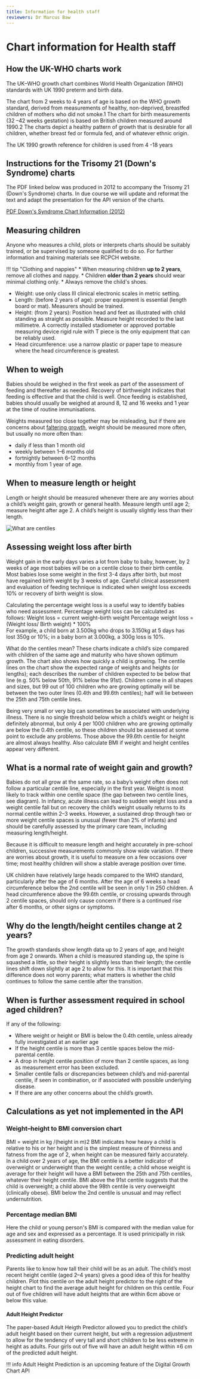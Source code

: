 ```yaml
---
title: Information for health staff
reviewers: Dr Marcus Baw
---
```


# Chart information for Health staff

## How the UK-WHO charts work

The UK–WHO growth chart combines World Health Organization (WHO) standards with UK 1990 preterm and birth data.

The chart from 2 weeks to 4 years of age is based on the WHO growth standard, derived from measurements of healthy, non-deprived, breastfed children of mothers who did not smoke.1 The chart for birth measurements (32 –42 weeks gestation) is based on British children measured around 1990.2 The charts depict a healthy pattern of growth that is desirable for all children, whether breast fed or formula fed, and of whatever ethnic origin.

The UK 1990 growth reference for children is used from 4 -18 years

## Instructions for the Trisomy 21 (Down's Syndrome) charts

The PDF linked below was produced in 2012 to accompany the Trisomy 21 (Down's Syndrome) charts. In due course we will update and reformat the text and adapt the presentation for the API version of the charts.

[PDF Down's Syndrome Chart Information (2012)](../_assets/_pdfs/2012-instructions-for-downs-syndrome-charts.pdf)

## Measuring children

Anyone who measures a child, plots or interprets charts should be suitably trained, or be supervised by someone
qualified to do so. For further information and training materials see RCPCH website.

!!! tip "Clothing and nappies"
    * When measuring children **up to 2 years**, remove all clothes and nappy.
    * Children **older than 2 years** should wear minimal clothing only.
    * Always remove the child's shoes.

* Weight: use only class III clinical electronic scales in metric setting.
* Length: (before 2 years of age): proper equipment is essential (length board or mat). Measurers should be trained.
* Height: (from 2 years): Position head and feet as illustrated with child standing as straight as possible. Measure height recorded to the last millimetre. A correctly installed stadiometer or approved portable measuring device rigid rule with T piece is the only equipment that can be reliably used.
* Head circumference: use a narrow plastic or paper tape to measure where the head circumference is greatest.

## When to weigh

Babies should be weighed in the first week as part of the assessment of feeding and thereafter as needed. Recovery of birthweight indicates that feeding is effective and that the child is well. Once feeding is established, babies should usually be weighed at around 8, 12 and 16 weeks and 1 year at the time of routine immunisations.

Weights measured too close together may be misleading, but if there are concerns about [faltering growth](https://pathways.nice.org.uk/pathways/faltering-growth#content=view-node%3Anodes-monitoring), weight should be measured more often, but usually no more often than:

* daily if less than 1 month old
* weekly between 1–6 months old
* fortnightly between 6–12 months
* monthly from 1 year of age.

## When to measure length or height

Length or height should be measured whenever there are any worries about a child’s weight gain, growth or general health. Measure length until age 2; measure height after age 2.  A child’s height is usually slightly less than their length.

![What are centiles](../_assets/_images/centile-terminology.png)

## Assessing weight loss after birth

Weight gain in the early days varies a lot from baby to baby, however, by 2 weeks of age most babies will be on a centile close to their birth centile. Most babies lose some weight in the first 3-4 days after birth, but most have regained birth weight by 3 weeks of age. Careful clinical assessment and evaluation of feeding technique is indicated when weight loss exceeds 10% or recovery of birth weight is slow.

Calculating the percentage weight loss is a useful way to identify babies who need assessment.
Percentage weight loss can be calculated as follows:
Weight loss = current weight–birth weight 
Percentage weight loss = (Weight loss/  Birth weight) * 100%  
For example, a child born at 3.500kg who drops to 3.150kg at 5 days has lost 350g or 10%; in a baby born at 3.000kg, a 300g loss is 10%.

What do the centiles mean? These charts indicate a child’s size compared with children of the same age and maturity who have shown optimum growth. The chart also shows how quickly a child is growing. The centile lines on the chart show the expected range of weights and heights (or lengths); each describes the number of children expected to be below that line (e.g. 50% below 50th, 91% below the 91st). Children come in all shapes and sizes, but 99 out of 100 children who are growing optimally will be between the two outer lines (0.4th and 99.6th centiles); half will lie between the 25th and 75th centile lines.

Being very small or very big can sometimes be associated with underlying illness. There is no single threshold below which a child’s weight or height is definitely abnormal, but only 4 per 1000 children who are growing optimally are below the 0.4th centile, so these children should be assessed at some point to exclude any problems. Those above the 99.6th centile for height are almost always healthy. Also calculate BMI if weight and height centiles appear very different.

## What is a normal rate of weight gain and growth?

Babies do not all grow at the same rate, so a baby’s weight often does not follow a particular centile line, especially in the first year. Weight is most likely to track within one centile space (the gap between two centile lines, see diagram). In infancy, acute illness can lead to sudden weight loss and a weight centile fall but on recovery the child’s weight usually returns to its normal centile within 2–3 weeks. However, a sustained drop through two or more weight centile spaces is unusual (fewer than 2% of infants) and should be carefully assessed by the primary care team, including measuring length/height. 

Because it is difficult to measure length and height accurately in pre-school children, successive measurements commonly show wide variation. If there are worries about growth, it is useful to measure on a few occasions over time; most healthy children will show a stable average position over time. 

UK children have relatively large heads compared to the WHO standard, particularly after the age of 6 months. After the age of 6 weeks a head circumference below the 2nd centile will be seen in only 1 in 250 children. A head circumference above the 99.6th centile, or crossing upwards through 2 centile spaces, should only cause concern if there is a continued rise after 6 months, or other signs or symptoms. 

## Why do the length/height centiles change at 2 years?

The growth standards show length data up to 2 years of age, and height from age 2 onwards. When a child is measured standing up, the spine is squashed a little, so their height is slightly less than their length; the centile lines shift down slightly at age 2 to allow for this. It is important that this difference does not worry parents; what matters is whether the child continues to follow the same centile after the transition. 

## When is further assessment required in school aged children?

If any of the following:

* Where weight or height or BMI is below the 0.4th centile, unless already fully investigated at an earlier age
* If the height centile is more than 3 centile spaces below the mid-parental centile.
* A drop in height centile position of more than 2 centile spaces, as long as measurement error has been excluded.
* Smaller centile falls or discrepancies between child’s and mid-parental centile, if seen in combination, or if associated with possible underlying disease.
* If there are any other concerns about the child’s growth.

## Calculations as yet not implemented in the API

### Weight–height to BMI conversion chart

BMI = weight in kg /(height in m)2
BMI indicates how heavy a child is relative to his or her height and is the simplest measure of thinness and fatness from the age of 2, when height can be measured fairly accurately.  In a child over 2 years of age, the BMI centile is a better indicator of overweight or underweight than the weight centile; a child whose weight is average for their height will have a BMI between the 25th and 75th centiles, whatever their height centile. BMI above the 91st centile suggests that the child is overweight; a child above the 98th centile is very overweight (clinically obese). BMI below the 2nd centile is unusual and may reflect undernutrition.

### Percentage median BMI

Here the child or young person's BMI is compared with the median value for age and sex and expressed as a percentage. It is used prinicipally in risk assessment in eating disorders.

### Predicting adult height

Parents like to know how tall their child will be as an adult. The child’s most recent height centile (aged 2–4 years) gives a good idea of this for healthy children. Plot this centile on the adult height predictor to the right of the height chart to find the average adult height for children on this centile. Four out of five children will have adult heights that are within 6cm above or below this value.

#### Adult Height Predictor
The paper-based Adult Heigth Predictor allowed you to predict the child’s adult height based on their current height, but with a regression adjustment to allow for the tendency of very tall and short children to be less extreme in height as adults. Four girls out of five will have an adult height within ±6 cm of the predicted adult height.

!!! info
    Adult Height Prediction is an upcoming feature of the Digital Growth Chart API
